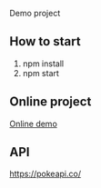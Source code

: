 Demo project

## How to start

1. npm install
2. npm start

## Online project

[Online demo](https://mobile-website-demo-with-onsenui.mediocre0528.now.sh)

## API

https://pokeapi.co/
